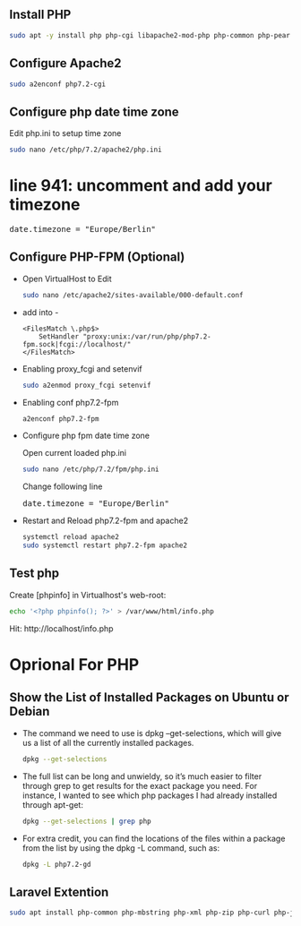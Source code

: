 ## Install PHP

```bash
sudo apt -y install php php-cgi libapache2-mod-php php-common php-pear php-mbstring php-xml php-gd php-opcache php-fpm
```

## Configure Apache2

```bash
sudo a2enconf php7.2-cgi
```


## Configure php date time zone
Edit php.ini to setup time zone

```bash
sudo nano /etc/php/7.2/apache2/php.ini
```
# line 941: uncomment and add your timezone
<pre>
date.timezone = "Europe/Berlin"
</pre>



## Configure PHP-FPM (Optional)
<ul>
<li>Open VirtualHost to Edit

```bash
sudo nano /etc/apache2/sites-available/000-default.conf
```
</li>

<li>add into <VirtualHost> - </VirtualHost>

```text
<FilesMatch \.php$>
	SetHandler "proxy:unix:/var/run/php/php7.2-fpm.sock|fcgi://localhost/"
</FilesMatch>
```
</li>

<li>Enabling proxy_fcgi and setenvif

```bash
sudo a2enmod proxy_fcgi setenvif
```
</li>

<li>Enabling conf php7.2-fpm

```bash
a2enconf php7.2-fpm
```
</li>


<li>Configure php fpm date time zone

Open current loaded php.ini 

```bash
sudo nano /etc/php/7.2/fpm/php.ini 
```

Change following line
<pre>
date.timezone = "Europe/Berlin"
</pre>

</li>


<li> Restart and Reload php7.2-fpm and apache2

```bash
systemctl reload apache2
sudo systemctl restart php7.2-fpm apache2
```
</li>
</ul>


## Test php
Create [phpinfo] in Virtualhost's web-root:

```bash
echo '<?php phpinfo(); ?>' > /var/www/html/info.php
```
Hit: http://localhost/info.php


# Oprional For PHP

## Show the List of Installed Packages on Ubuntu or Debian
<ul>
<li>The command we need to use is dpkg –get-selections, which will give us a list of all the currently installed packages.

```bash
dpkg --get-selections
```
</li>
	
<li>The full list can be long and unwieldy, so it’s much easier to filter through grep to get results for the exact package you need. For instance, I wanted to see which php packages I had already installed through apt-get:

```bash
dpkg --get-selections | grep php
```
</li>

<li>For extra credit, you can find the locations of the files within a package from the list by using the dpkg -L command, such as:

```bash
dpkg -L php7.2-gd
```
</li>
</ul>

## Laravel Extention

```bash
sudo apt install php-common php-mbstring php-xml php-zip php-curl php-json php-bcmath php-ctype php-mbstring php-pdo php-tokenizer
```


